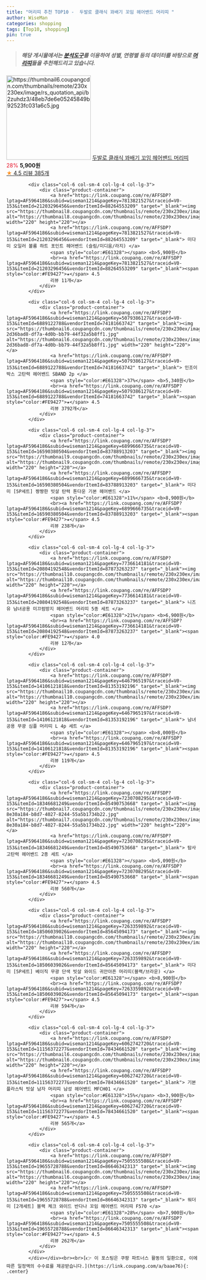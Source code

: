```yaml
---
title: "머리띠 추천 TOP10 -  두발로 클래식 꽈배기 꼬임 헤어밴드 머리띠 "
author: WiseMan
categories: shopping
tags: [Top10, shopping]
pin: true
---
```


> ##### 해당 게시물에서는 [**분석도구**](https://itemscout.io/)를 이용하여 **성별**, **연령별** 등의 데이터를 바탕으로 [**머리띠**](https://link.coupang.com/a/baae76)들을 추천해드리고 있습니다.
<div class="container"><div class="row">
            <div class="col-6 col-sm-4 col-lg-4 col-lg-3">
                <div class="product-container">
                    <a href="https://link.coupang.com/re/AFFSDP?lptag=AF5964186&subid=wiseman1214&pageKey=7086464541&traceid=V0-153&itemId=17647404048&vendorItemId=84813018415" target="_blank"><img src="https://thumbnail6.coupangcdn.com/thumbnails/remote/230x230ex/image/rs_quotation_api/b2zuhdz3/48eb7de6e05245849b92523fc031a6c5.jpg" alt="https://thumbnail6.coupangcdn.com/thumbnails/remote/230x230ex/image/rs_quotation_api/b2zuhdz3/48eb7de6e05245849b92523fc031a6c5.jpg" width="220" height="220"></a>
                    <a href="https://link.coupang.com/re/AFFSDP?lptag=AF5964186&subid=wiseman1214&pageKey=7086464541&traceid=V0-153&itemId=17647404048&vendorItemId=84813018415" target="_blank"> 두발로 클래식 꽈배기 꼬임 헤어밴드 머리띠 </a>
                    <span style="color:#E61328">28%</span> <b>5,900원</b>
                    <br><a href="https://link.coupang.com/re/AFFSDP?lptag=AF5964186&subid=wiseman1214&pageKey=7086464541&traceid=V0-153&itemId=17647404048&vendorItemId=84813018415" target="_blank"><span style="color:#FE9427">★</span> 4.5
                    리뷰 385개</a>
                </div>
            </div>
            
            <div class="col-6 col-sm-4 col-lg-4 col-lg-3">
                <div class="product-container">
                    <a href="https://link.coupang.com/re/AFFSDP?lptag=AF5964186&subid=wiseman1214&pageKey=7813821527&traceid=V0-153&itemId=21203296456&vendorItemId=88264553209" target="_blank"><img src="https://thumbnail8.coupangcdn.com/thumbnails/remote/230x230ex/image/vendor_inventory/568f/17887cd5f1cce294e9866eaf633ad8af771e105bf485e16a923b5083d3ce.jpg" alt="https://thumbnail8.coupangcdn.com/thumbnails/remote/230x230ex/image/vendor_inventory/568f/17887cd5f1cce294e9866eaf633ad8af771e105bf485e16a923b5083d3ce.jpg" width="220" height="220"></a>
                    <a href="https://link.coupang.com/re/AFFSDP?lptag=AF5964186&subid=wiseman1214&pageKey=7813821527&traceid=V0-153&itemId=21203296456&vendorItemId=88264553209" target="_blank"> 미다미 오일러 볼륨 하트 포인트 헤어밴드 (슬림/미디움/라지) </a>
                    <span style="color:#E61328"></span> <b>5,900원</b>
                    <br><a href="https://link.coupang.com/re/AFFSDP?lptag=AF5964186&subid=wiseman1214&pageKey=7813821527&traceid=V0-153&itemId=21203296456&vendorItemId=88264553209" target="_blank"><span style="color:#FE9427">★</span> 4.5
                    리뷰 11개</a>
                </div>
            </div>
            
            <div class="col-6 col-sm-4 col-lg-4 col-lg-3">
                <div class="product-container">
                    <a href="https://link.coupang.com/re/AFFSDP?lptag=AF5964186&subid=wiseman1214&pageKey=5079386127&traceid=V0-153&itemId=6889122788&vendorItemId=74181663742" target="_blank"><img src="https://thumbnail6.coupangcdn.com/thumbnails/remote/230x230ex/image/retail/images/5464989678853684-2d36bad8-df7a-4d0b-bb79-44f32a5b8ff1.jpg" alt="https://thumbnail6.coupangcdn.com/thumbnails/remote/230x230ex/image/retail/images/5464989678853684-2d36bad8-df7a-4d0b-bb79-44f32a5b8ff1.jpg" width="220" height="220"></a>
                    <a href="https://link.coupang.com/re/AFFSDP?lptag=AF5964186&subid=wiseman1214&pageKey=5079386127&traceid=V0-153&itemId=6889122788&vendorItemId=74181663742" target="_blank"> 인조이박스 고탄력 헤어밴드 SBAND 2p </a>
                    <span style="color:#E61328">37%</span> <b>5,340원</b>
                    <br><a href="https://link.coupang.com/re/AFFSDP?lptag=AF5964186&subid=wiseman1214&pageKey=5079386127&traceid=V0-153&itemId=6889122788&vendorItemId=74181663742" target="_blank"><span style="color:#FE9427">★</span> 4.5
                    리뷰 3792개</a>
                </div>
            </div>
            
            <div class="col-6 col-sm-4 col-lg-4 col-lg-3">
                <div class="product-container">
                    <a href="https://link.coupang.com/re/AFFSDP?lptag=AF5964186&subid=wiseman1214&pageKey=6899666735&traceid=V0-153&itemId=16590380504&vendorItemId=83788913203" target="_blank"><img src="https://thumbnail9.coupangcdn.com/thumbnails/remote/230x230ex/image/vendor_inventory/5488/ab6e0a85e0543d6a1f077f30ec0398990571e427b3c78bbecd3c76c4423b.png" alt="https://thumbnail9.coupangcdn.com/thumbnails/remote/230x230ex/image/vendor_inventory/5488/ab6e0a85e0543d6a1f077f30ec0398990571e427b3c78bbecd3c76c4423b.png" width="220" height="220"></a>
                    <a href="https://link.coupang.com/re/AFFSDP?lptag=AF5964186&subid=wiseman1214&pageKey=6899666735&traceid=V0-153&itemId=16590380504&vendorItemId=83788913203" target="_blank"> 미다미 [5P세트] 짱짱한 빗살 탄력 톤다운 기본 헤어밴드 </a>
                    <span style="color:#E61328">11%</span> <b>8,900원</b>
                    <br><a href="https://link.coupang.com/re/AFFSDP?lptag=AF5964186&subid=wiseman1214&pageKey=6899666735&traceid=V0-153&itemId=16590380504&vendorItemId=83788913203" target="_blank"><span style="color:#FE9427">★</span> 4.5
                    리뷰 238개</a>
                </div>
            </div>
            
            <div class="col-6 col-sm-4 col-lg-4 col-lg-3">
                <div class="product-container">
                    <a href="https://link.coupang.com/re/AFFSDP?lptag=AF5964186&subid=wiseman1214&pageKey=7736614181&traceid=V0-153&itemId=20804192548&vendorItemId=87873263237" target="_blank"><img src="https://thumbnail10.coupangcdn.com/thumbnails/remote/230x230ex/image/vendor_inventory/9b15/34b88173c43925b0b84da0ad937ec0cc044571df854eec040674ab949023.png" alt="https://thumbnail10.coupangcdn.com/thumbnails/remote/230x230ex/image/vendor_inventory/9b15/34b88173c43925b0b84da0ad937ec0cc044571df854eec040674ab949023.png" width="220" height="220"></a>
                    <a href="https://link.coupang.com/re/AFFSDP?lptag=AF5964186&subid=wiseman1214&pageKey=7736614181&traceid=V0-153&itemId=20804192548&vendorItemId=87873263237" target="_blank"> 니즈유 남녀공용 미끄럼방지 헤어밴드 머리띠 5종 세트 </a>
                    <span style="color:#E61328">21%</span> <b>6,900원</b>
                    <br><a href="https://link.coupang.com/re/AFFSDP?lptag=AF5964186&subid=wiseman1214&pageKey=7736614181&traceid=V0-153&itemId=20804192548&vendorItemId=87873263237" target="_blank"><span style="color:#FE9427">★</span> 4.0
                    리뷰 12개</a>
                </div>
            </div>
            
            <div class="col-6 col-sm-4 col-lg-4 col-lg-3">
                <div class="product-container">
                    <a href="https://link.coupang.com/re/AFFSDP?lptag=AF5964186&subid=wiseman1214&pageKey=6467965197&traceid=V0-153&itemId=14106121818&vendorItemId=81353192196" target="_blank"><img src="https://thumbnail10.coupangcdn.com/thumbnails/remote/230x230ex/image/rs_quotation_api/fmunxqmm/f30681c4a47049f482868eb67c378886.jpg" alt="https://thumbnail10.coupangcdn.com/thumbnails/remote/230x230ex/image/rs_quotation_api/fmunxqmm/f30681c4a47049f482868eb67c378886.jpg" width="220" height="220"></a>
                    <a href="https://link.coupang.com/re/AFFSDP?lptag=AF5964186&subid=wiseman1214&pageKey=6467965197&traceid=V0-153&itemId=14106121818&vendorItemId=81353192196" target="_blank"> 남녀공용 무광 심플 머리띠 L 4p 세트 </a>
                    <span style="color:#E61328"></span> <b>8,000원</b>
                    <br><a href="https://link.coupang.com/re/AFFSDP?lptag=AF5964186&subid=wiseman1214&pageKey=6467965197&traceid=V0-153&itemId=14106121818&vendorItemId=81353192196" target="_blank"><span style="color:#FE9427">★</span> 4.5
                    리뷰 119개</a>
                </div>
            </div>
            
            <div class="col-6 col-sm-4 col-lg-4 col-lg-3">
                <div class="product-container">
                    <a href="https://link.coupang.com/re/AFFSDP?lptag=AF5964186&subid=wiseman1214&pageKey=7230708295&traceid=V0-153&itemId=18346681249&vendorItemId=85490753668" target="_blank"><img src="https://thumbnail7.coupangcdn.com/thumbnails/remote/230x230ex/image/retail/images/4237124799076910-8e30a184-b8d7-4027-8244-55a5b1734b22.jpg" alt="https://thumbnail7.coupangcdn.com/thumbnails/remote/230x230ex/image/retail/images/4237124799076910-8e30a184-b8d7-4027-8244-55a5b1734b22.jpg" width="220" height="220"></a>
                    <a href="https://link.coupang.com/re/AFFSDP?lptag=AF5964186&subid=wiseman1214&pageKey=7230708295&traceid=V0-153&itemId=18346681249&vendorItemId=85490753668" target="_blank"> 탐사 고탄력 헤어밴드 2종 세트 </a>
                    <span style="color:#E61328"></span> <b>5,090원</b>
                    <br><a href="https://link.coupang.com/re/AFFSDP?lptag=AF5964186&subid=wiseman1214&pageKey=7230708295&traceid=V0-153&itemId=18346681249&vendorItemId=85490753668" target="_blank"><span style="color:#FE9427">★</span> 4.5
                    리뷰 560개</a>
                </div>
            </div>
            
            <div class="col-6 col-sm-4 col-lg-4 col-lg-3">
                <div class="product-container">
                    <a href="https://link.coupang.com/re/AFFSDP?lptag=AF5964186&subid=wiseman1214&pageKey=7263359892&traceid=V0-153&itemId=18506039026&vendorItemId=85645094173" target="_blank"><img src="https://thumbnail10.coupangcdn.com/thumbnails/remote/230x230ex/image/vendor_inventory/0c9f/22422a517d0a3d6e35955c764d527403294ab66a5adcea5f7442223c506d.jpg" alt="https://thumbnail10.coupangcdn.com/thumbnails/remote/230x230ex/image/vendor_inventory/0c9f/22422a517d0a3d6e35955c764d527403294ab66a5adcea5f7442223c506d.jpg" width="220" height="220"></a>
                    <a href="https://link.coupang.com/re/AFFSDP?lptag=AF5964186&subid=wiseman1214&pageKey=7263359892&traceid=V0-153&itemId=18506039026&vendorItemId=85645094173" target="_blank"> 미다미 [5P세트] 베이직 무광 단색 빗살 와이드 귀안아픈 머리띠(블랙/브라운) </a>
                    <span style="color:#E61328"></span> <b>8,900원</b>
                    <br><a href="https://link.coupang.com/re/AFFSDP?lptag=AF5964186&subid=wiseman1214&pageKey=7263359892&traceid=V0-153&itemId=18506039026&vendorItemId=85645094173" target="_blank"><span style="color:#FE9427">★</span> 4.5
                    리뷰 594개</a>
                </div>
            </div>
            
            <div class="col-6 col-sm-4 col-lg-4 col-lg-3">
                <div class="product-container">
                    <a href="https://link.coupang.com/re/AFFSDP?lptag=AF5964186&subid=wiseman1214&pageKey=6062742720&traceid=V0-153&itemId=11156372277&vendorItemId=78434661520" target="_blank"><img src="https://thumbnail6.coupangcdn.com/thumbnails/remote/230x230ex/image/vendor_inventory/4e50/a99e1104f0d53a414e9a7867aebe9e5b57932ef97cc36dcab476b7951fb9.jpg" alt="https://thumbnail6.coupangcdn.com/thumbnails/remote/230x230ex/image/vendor_inventory/4e50/a99e1104f0d53a414e9a7867aebe9e5b57932ef97cc36dcab476b7951fb9.jpg" width="220" height="220"></a>
                    <a href="https://link.coupang.com/re/AFFSDP?lptag=AF5964186&subid=wiseman1214&pageKey=6062742720&traceid=V0-153&itemId=11156372277&vendorItemId=78434661520" target="_blank"> 기본 플라스틱 빗살 남자 머리띠 남성 헤어밴드 MFCH01 </a>
                    <span style="color:#E61328">15%</span> <b>3,900원</b>
                    <br><a href="https://link.coupang.com/re/AFFSDP?lptag=AF5964186&subid=wiseman1214&pageKey=6062742720&traceid=V0-153&itemId=11156372277&vendorItemId=78434661520" target="_blank"><span style="color:#FE9427">★</span> 4.5
                    리뷰 565개</a>
                </div>
            </div>
            
            <div class="col-6 col-sm-4 col-lg-4 col-lg-3">
                <div class="product-container">
                    <a href="https://link.coupang.com/re/AFFSDP?lptag=AF5964186&subid=wiseman1214&pageKey=7505555508&traceid=V0-153&itemId=19655728788&vendorItemId=86646342313" target="_blank"><img src="https://thumbnail6.coupangcdn.com/thumbnails/remote/230x230ex/image/vendor_inventory/a52f/1514f4e67cf09312abbbba2c72e13827ee078fd6542c8a11dbe5258a8153.jpg" alt="https://thumbnail6.coupangcdn.com/thumbnails/remote/230x230ex/image/vendor_inventory/a52f/1514f4e67cf09312abbbba2c72e13827ee078fd6542c8a11dbe5258a8153.jpg" width="220" height="220"></a>
                    <a href="https://link.coupang.com/re/AFFSDP?lptag=AF5964186&subid=wiseman1214&pageKey=7505555508&traceid=V0-153&itemId=19655728788&vendorItemId=86646342313" target="_blank"> 워더미 ﻿[2개세트] 블랙 체크 와이드 반다나 꼬임 헤어밴드 머리띠 F570 </a>
                    <span style="color:#E61328">28%</span> <b>7,900원</b>
                    <br><a href="https://link.coupang.com/re/AFFSDP?lptag=AF5964186&subid=wiseman1214&pageKey=7505555508&traceid=V0-153&itemId=19655728788&vendorItemId=86646342313" target="_blank"><span style="color:#FE9427">★</span> 4.5
                    리뷰 262개</a>
                </div>
            </div>
            </div></div><br><br>[👉 이 포스팅은 쿠팡 파트너스 활동의 일환으로, 이에 따른 일정액의 수수료를 제공받습니다.](https://link.coupang.com/a/baae76){: .center}